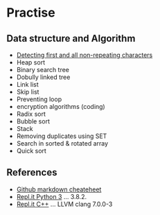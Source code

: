 # Practise

## Data structure and Algorithm

- [Detecting first and all non-repeating characters](./NonRepeating/README.md)
- Heap sort
- Binary search tree
- Dobully linked tree
- Link list
- Skip list
- Preventing loop
- encryption algorithms (coding)
- Radix sort
- Bubble sort
- Stack
- Removing duplicates using SET
- Search in sorted & rotated array
- Quick sort

## References

- [Github markdown cheateheet](https://github.com/adam-p/markdown-here/wiki/Markdown-Cheatsheet)
- [Repl.it Python 3](https://repl.it/languages/python3) ... 3.8.2.
- [Repl.it C++](https://repl.it/languages/cpp) ... LLVM clang 7.0.0-3
